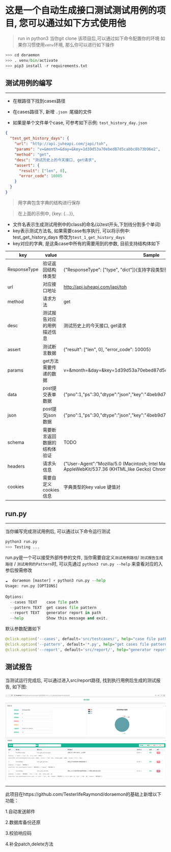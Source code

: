 
#   这是一个自动生成接口测试测试用例的项目, 您可以通过如下方式使用他

> run in python3
当你git clone 该项目后,可以通过如下命令配置你的环境
如果你习惯使用`venv`环境, 那么你可以进行如下操作
```python
>>> cd doraemon
>>> . venv/bin/activate
>>> pip3 install -r requirements.txt
```
## 测试用例的编写
-----------------
* 在根路径下找到cases路径
* 在cases路径下, 新增 `.json `尾缀的文件

* 如果是单个文件单个case, 可参考如下示例: `test_history_day.json`


```json
{
  "test_get_history_days": {
    "url": "http://api.juheapi.com/japi/toh",
    "params": "v=&month=&day=&key=1d39d53a70ebed87d5cabbc8b73b96e2",
    "method": "get",
    "desc": "测试历史上的今天接口, get请求",
    "assert": {
      "result": ["len", 0],
      "error_code": 10005
    }
  }
}
```

> 用字典包含字典的结构进行保存

> 在上面的示例中, {key: {...}}, 
* 文件名表示生成测试用例中的class的命名(以test开头,下划线分割多个单词)
* key表示测试方法名, 如果需要case有序执行, 可以将示例中: test_get_history_days 修改为`test_1_get_history_days`
* key对应的字典, 是这条case中所有的需要用到的参数, 目前支持结构体如下



key | value | Sample
------------ | -------------| ----------------
ResponseType| 验证返回结构体类型 | {"ResponseType": ["type", "dict"]}(支持字段类型验证)   
url | 对应接口地址 | http://api.juheapi.com/japi/toh
method | 请求方法 | get
desc | 测试报告对应的用例描述信息 |  测试历史上的今天接口, get请求
assert | 测试断言数据 | {"result": ["len", 0], "error_code": 10005}
params | get方法需要传递的数据 | v=&month=&day=&key=1d39d53a70ebed87d5cabbc8b73b96e2
data | post提交表单数据 | {"pno":1,"ps":30,"dtype":"json","key":"4beb9d77d2b95ce9bec6d8363ee5a620"}
json | post提交json数据 | {"pno":1,"ps":30,"dtype":"json","key":"4beb9d77d2b95ce9bec6d8363ee5a620"}
schema | 需要断言返回数据的结构体验证 | TODO
headers | 请求头信息 | {"User-Agent":"Mozilla\/5.0 (Macintosh; Intel Mac OS X 10_12_6) AppleWebKit\/537.36 (KHTML,like Gecko) Chrome\/63.0.3239.132 Safari\/537.36"}
cookies | 需要自定义cookies信息 | 字典类型的key value 键值对


## run.py
----------------
当你编写完成测试用例后, 可以通过以下命令运行测试
```python
python3 run.py
>>> Testing ...
```

run.py是一个可以接受外部传参的文件, 当你需要自定义`测试用例路径`/ `测试报告生成路径` / `测试用例的Pattern`时, 可以先通过 ```python3 run.py --help``` 来查看对应的入参后按需修改

```python
☁  doraemon [master] ⚡ python3 run.py --help
Usage: run.py [OPTIONS]

Options:
  --cases TEXT    case file path
  --pattern TEXT  get cases file pattern
  --report TEXT   generator report in path
  --help          Show this message and exit.
```

默认参数配置如下
```python
@click.option('--cases', default='src/testcases/', help="case file path")
@click.option('--pattern', default='*.py', help="get cases file pattern")
@click.option('--report', default='src/report/', help="generator report in path")
```

## 测试报告

当测试运行完成后, 可以通过进入src/report路径, 找到执行用例后生成的测试报告, 如下图:

![report.html](./imgs/测试报告.png)

--------------
此项目在https://github.com/TesterlifeRaymond/doraemon的基础上新增以下功能：

1.自动发送邮件

2.数据库备份还原

3.校验响应码

4.补全patch,delete方法


